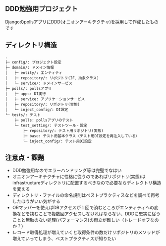 ## DDD勉強用プロジェクト
DjangoのpollsアプリにDDD(オニオンアーキテクチャ)を採用して作成したものです

## ディレクトリ構造

```
.
├─ config/: プロジェクト設定
├─ domain/: ドメイン情報
│   ├─ entity/: エンティティ
│   ├─ repository/: リポジトリ(IF、抽象クラス)
│   └─ service/: ドメインサービス
├─ polls/: pollsアプリ
│   ├─ apps: DI実行
│   ├─ service: アプリケーションサービス
│   ├─ repository/: リポジトリ(実態)
│   └─ inject_config/: DI設定
└─ tests/: テスト
    ├─ polls: pollsアプリのテスト
    └─ test_setting/: テストツール・設定
        ├─ repository/: テスト用リポジトリ(実態)
        ├─ base: テスト用基本クラス（テスト用DI設定を再注入している）
        └─ inject_config/: テスト用DI設定
```

## 注意点・課題
- DDD勉強用なのでエラーハンドリング等は完璧でなはい
- オニオンアーキテクチャに性格に従うのであればリポジトリ(実態)はinfrastructureディレクトリに配置するべきなので必要ならディレクトリ構造を変える
- ディレクトリ・ファイルの命名規則はベストプラクティスなどを調べて再考したほうがいい気がする
- ORマッパーを使えばDBアクセスが１回で済むところがエンティティへの変換などを挟むことで複数回アクセスしなければならない、DDDに忠実に従うことと無駄のない処理(パフォーマンス)の両立が難しい（トレードオフなのか？）
- レコード取得処理が増えていくと取得条件の数だけリポジトリのメソッドが増えていってしまう、ベストプラクティスが知りたい
